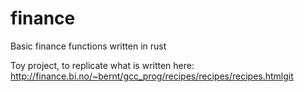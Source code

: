 # finance
Basic finance functions written in rust

Toy project, to replicate what is written here:
http://finance.bi.no/~bernt/gcc_prog/recipes/recipes/recipes.htmlgit
